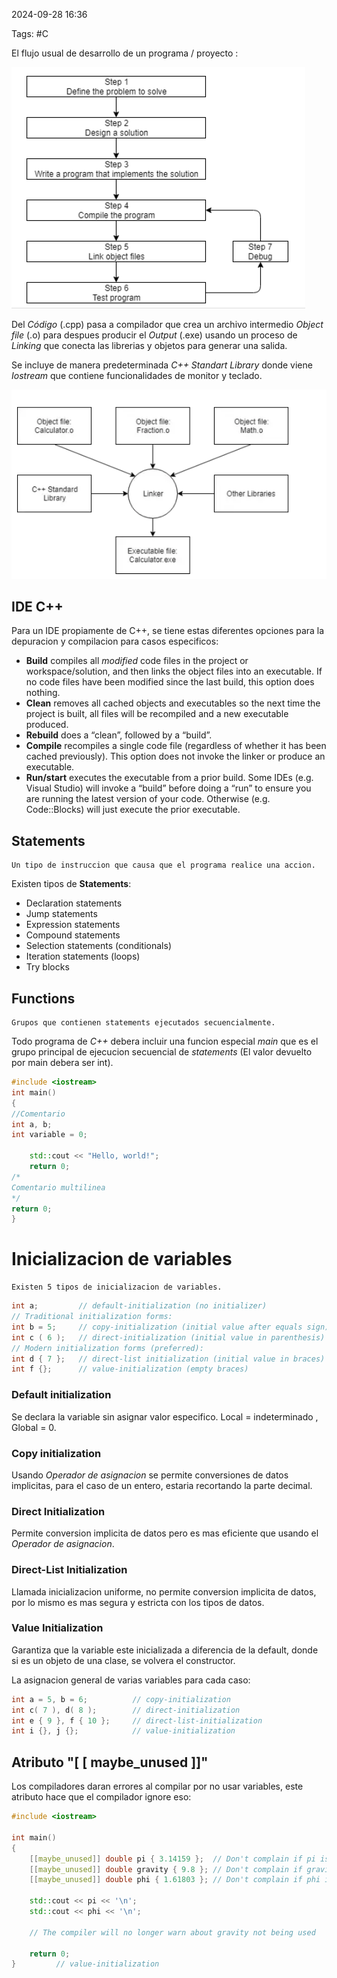 2024-09-28 16:36

Tags: #C

El flujo usual de desarrollo de un programa / proyecto : 

![Flujo](Imagenes/Flujo.png)


Del _Código_ (.cpp) pasa a compilador que crea un archivo intermedio _Object file_ (.o) para despues producir el _Output_ (.exe) usando un proceso de _Linking_ que conecta las librerias y objetos para generar una salida.

Se incluye de manera predeterminada _C++ Standart Library_ donde viene _Iostream_ que contiene funcionalidades de monitor y teclado.

![Compilador](Imagenes/Compilador.png)
## IDE C++

Para un IDE propiamente de C++, se tiene estas diferentes opciones para la depuracion y compilacion para casos especificos:
- **Build** compiles all _modified_ code files in the project or workspace/solution, and then links the object files into an executable. If no code files have been modified since the last build, this option does nothing.
- **Clean** removes all cached objects and executables so the next time the project is built, all files will be recompiled and a new executable produced.
- **Rebuild** does a “clean”, followed by a “build”.
- **Compile** recompiles a single code file (regardless of whether it has been cached previously). This option does not invoke the linker or produce an executable.
- **Run/start** executes the executable from a prior build. Some IDEs (e.g. Visual Studio) will invoke a “build” before doing a “run” to ensure you are running the latest version of your code. Otherwise (e.g. Code::Blocks) will just execute the prior executable.
## Statements
	Un tipo de instruccion que causa que el programa realice una accion.
Existen tipos de **Statements**:
- Declaration statements
- Jump statements
- Expression statements
- Compound statements
- Selection statements (conditionals)
- Iteration statements (loops)
- Try blocks
## Functions
	Grupos que contienen statements ejecutados secuencialmente.
Todo programa de _C++_ debera incluir una funcion especial _main_ que es el grupo principal de ejecucion secuencial de _statements_ (El valor devuelto por main debera ser int). 
```cpp
#include <iostream>
int main()
{
//Comentario
int a, b;
int variable = 0;

	std::cout << "Hello, world!";
	return 0;
/* 
Comentario multilinea
*/
return 0;
}
```
# Inicializacion de variables
	Existen 5 tipos de inicializacion de variables.
```cpp
int a;         // default-initialization (no initializer)
// Traditional initialization forms:
int b = 5;     // copy-initialization (initial value after equals sign)
int c ( 6 );   // direct-initialization (initial value in parenthesis)
// Modern initialization forms (preferred):
int d { 7 };   // direct-list initialization (initial value in braces)
int f {};      // value-initialization (empty braces)
```
### Default initialization
Se declara la variable sin asignar valor especifico. Local = indeterminado , Global = 0.
### Copy initialization
Usando _Operador de asignacion_ se permite conversiones de datos implicitas, para el caso de un entero, estaria recortando la parte decimal.
### Direct Initialization
Permite conversion implicita de datos pero es mas eficiente que usando el _Operador de asignacion_.
### Direct-List Initialization
Llamada inicializacion uniforme, no permite conversion implicita de datos, por lo mismo es mas segura y estricta con los tipos de datos.
### Value Initialization
Garantiza que la variable este inicializada a diferencia de la default,  donde si es un objeto de una clase, se volvera el constructor.

La asignacion general de varias variables para cada caso:
```cpp
int a = 5, b = 6;          // copy-initialization
int c( 7 ), d( 8 );        // direct-initialization
int e { 9 }, f { 10 };     // direct-list-initialization
int i {}, j {};            // value-initialization
```

## Atributo "[ [ maybe_unused  ]]"
Los compiladores daran errores al compilar por no usar variables, este atributo hace que el compilador ignore eso:
```cpp
#include <iostream>

int main()
{
    [[maybe_unused]] double pi { 3.14159 };  // Don't complain if pi is unused
    [[maybe_unused]] double gravity { 9.8 }; // Don't complain if gravity is unused
    [[maybe_unused]] double phi { 1.61803 }; // Don't complain if phi is unused

    std::cout << pi << '\n';
    std::cout << phi << '\n';

    // The compiler will no longer warn about gravity not being used

    return 0;
}         // value-initialization
```
